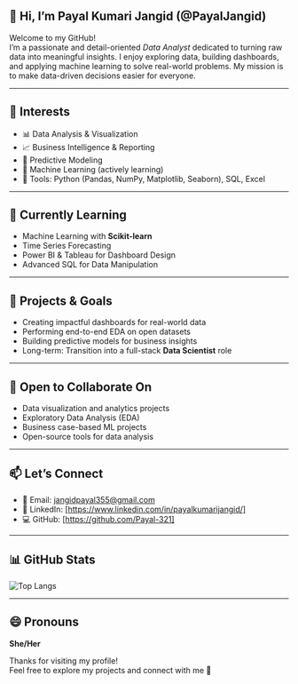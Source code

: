 ## 👋 Hi, I’m Payal Kumari Jangid (@PayalJangid)

Welcome to my GitHub!  
I’m a passionate and detail-oriented *Data Analyst* dedicated to turning raw data into meaningful insights. I enjoy exploring data, building dashboards, and applying machine learning to solve real-world problems. My mission is to make data-driven decisions easier for everyone.

---

## 👀 Interests

- 📊 Data Analysis & Visualization  
- 📈 Business Intelligence & Reporting  
- 🔮 Predictive Modeling  
- 🤖 Machine Learning (actively learning)  
- 🧰 Tools: Python (Pandas, NumPy, Matplotlib, Seaborn), SQL, Excel  

---

## 🌱 Currently Learning

- Machine Learning with **Scikit-learn**  
- Time Series Forecasting  
- Power BI & Tableau for Dashboard Design  
- Advanced SQL for Data Manipulation  

---

## 💼 Projects & Goals

- Creating impactful dashboards for real-world data  
- Performing end-to-end EDA on open datasets  
- Building predictive models for business insights  
- Long-term: Transition into a full-stack **Data Scientist** role  

---

## 🤝 Open to Collaborate On

- Data visualization and analytics projects  
- Exploratory Data Analysis (EDA)  
- Business case-based ML projects  
- Open-source tools for data analysis  

---

## 📫 Let’s Connect

- 📧 Email: [jangidpayal355@gmail.com](mailto:jangidpayal355@gmail.com)  
- 🔗 LinkedIn: [https://www.linkedin.com/in/payalkumarijangid/] 
- 💻 GitHub: [https://github.com/Payal-321]

---

## 📊 GitHub Stats

![Top Langs](https://github-readme-stats.vercel.app/api/top-langs/?username=PayalJangid&layout=compact&theme=default)

---

## 😄 Pronouns

**She/Her**

Thanks for visiting my profile!  
Feel free to explore my projects and connect with me 🌟
